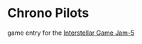 # Chrono Pilots

game entry for the [Interstellar Game Jam-5](https://itch.io/jam/interstellar-game-jam-5)
